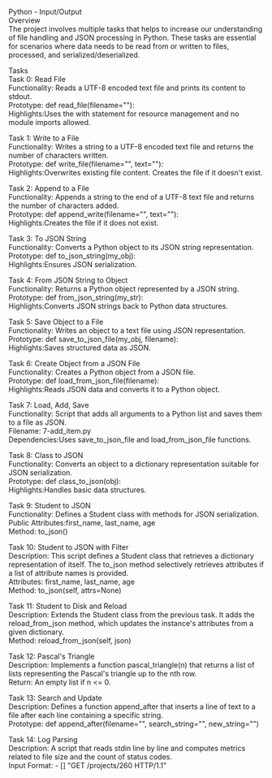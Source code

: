 Python - Input/Output         
Overview              
The project involves multiple tasks that helps to increase our understanding of file handling and JSON processing in Python. These tasks are essential for scenarios where data needs to be read from or written to files, processed, and serialized/deserialized.                          

Tasks             
Task 0: Read File            
Functionality: Reads a UTF-8 encoded text file and prints its content to stdout.                
Prototype: def read_file(filename=""):                
Highlights:Uses the with statement for resource management and no module imports allowed.            

Task 1: Write to a File             
Functionality: Writes a string to a UTF-8 encoded text file and returns the number of characters written.                 
Prototype: def write_file(filename="", text=""):               
Highlights:Overwrites existing file content. Creates the file if it doesn't exist.                 

Task 2: Append to a File             
Functionality: Appends a string to the end of a UTF-8 text file and returns the number of characters added.                
Prototype: def append_write(filename="", text=""):              
Highlights:Creates the file if it does not exist.             

Task 3: To JSON String                   
Functionality: Converts a Python object to its JSON string representation.               
Prototype: def to_json_string(my_obj):           
Highlights:Ensures JSON serialization.             

Task 4: From JSON String to Object             
Functionality: Returns a Python object represented by a JSON string.             
Prototype: def from_json_string(my_str):                
Highlights:Converts JSON strings back to Python data structures.                

Task 5: Save Object to a File                
Functionality: Writes an object to a text file using JSON representation.              
Prototype: def save_to_json_file(my_obj, filename):             
Highlights:Saves structured data as JSON.              

Task 6: Create Object from a JSON File              
Functionality: Creates a Python object from a JSON file.           
Prototype: def load_from_json_file(filename):               
Highlights:Reads JSON data and converts it to a Python object.              

Task 7: Load, Add, Save           
Functionality: Script that adds all arguments to a Python list and saves them to a file as JSON.            
Filename: 7-add_item.py        
Dependencies:Uses save_to_json_file and load_from_json_file functions.              

Task 8: Class to JSON               
Functionality: Converts an object to a dictionary representation suitable for JSON serialization.                
Prototype: def class_to_json(obj):              
Highlights:Handles basic data structures.           

Task 9: Student to JSON         
Functionality: Defines a Student class with methods for JSON serialization.        
Public Attributes:first_name, last_name, age           
Method: to_json()               

Task 10: Student to JSON with Filter       
Description: This script defines a Student class that retrieves a dictionary representation of itself. The to_json method selectively retrieves attributes if a list of attribute names is provided.           
Attributes: first_name, last_name, age             
Method: to_json(self, attrs=None)               

Task 11: Student to Disk and Reload             
Description: Extends the Student class from the previous task. It adds the reload_from_json method, which updates the instance's attributes from a given dictionary.        
Method: reload_from_json(self, json)         

Task 12: Pascal's Triangle               
Description: Implements a function pascal_triangle(n) that returns a list of lists representing the Pascal's triangle up to the nth row.           
Return: An empty list if n <= 0.              

Task 13: Search and Update                 
Description: Defines a function append_after that inserts a line of text to a file after each line containing a specific string.               
Prototype: def append_after(filename="", search_string="", new_string="")             

Task 14: Log Parsing            
Description: A script that reads stdin line by line and computes metrics related to file size and the count of status codes.            
Input Format: <IP Address> - [<date>] "GET /projects/260 HTTP/1.1" <status code> <file size>          
